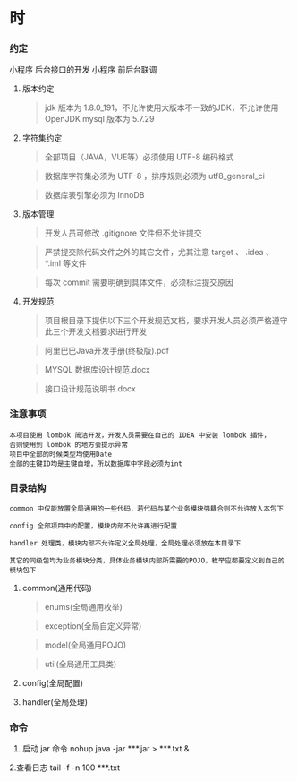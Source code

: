 # 时

### 约定

小程序  后台接口的开发
 小程序 前后台联调



1. 版本约定
    
    > jdk 版本为 1.8.0_191，不允许使用大版本不一致的JDK，不允许使用OpenJDK
    > mysql 版本为 5.7.29
    
2. 字符集约定

    > 全部项目（JAVA，VUE等）必须使用 UTF-8 编码格式
    
    > 数据库字符集必须为 UTF-8 ，排序规则必须为 utf8_general_ci 
    
    > 数据库表引擎必须为 InnoDB
    
3. 版本管理
    
    > 开发人员可修改 .gitignore 文件但不允许提交
    
    > 严禁提交除代码文件之外的其它文件，尤其注意 target 、 .idea 、 *.iml 等文件
    
    > 每次 commit 需要明确到具体文件，必须标注提交原因 
    
4. 开发规范

    > 项目根目录下提供以下三个开发规范文档，要求开发人员必须严格遵守此三个开发文档要求进行开发
    
    > 阿里巴巴Java开发手册(终极版).pdf
    
    > MYSQL 数据库设计规范.docx
    
    > 接口设计规范说明书.docx
    
### 注意事项

    本项目使用 lombok 简洁开发，开发人员需要在自己的 IDEA 中安装 lombok 插件，
    否则使用到 lombok 的地方会提示异常
    项目中全部的时候类型均使用Date
    全部的主键ID均是主键自增，所以数据库中字段必须为int

### 目录结构

    common 中仅能放置全局通用的一些代码，若代码与某个业务模块强耦合则不允许放入本包下
    
    config 全部项目中的配置，模块内部不允许再进行配置
    
    handler 处理类，模块内部不允许定义全局处理，全局处理必须放在本目录下
    
    其它的同级包均为业务模块分类，具体业务模块内部所需要的POJO，枚举应都要定义到自己的模块包下

1. common(通用代码)
    
    > enums(全局通用枚举)
    
    > exception(全局自定义异常)
    
    > model(全局通用POJO)
    
    > util(全局通用工具类)
    
2. config(全局配置)

3. handler(全局处理)
    
    

### 命令

1. 启动 jar 命令 nohup java -jar ***.jar > ***.txt &

2.查看日志 tail -f -n 100 ***.txt
